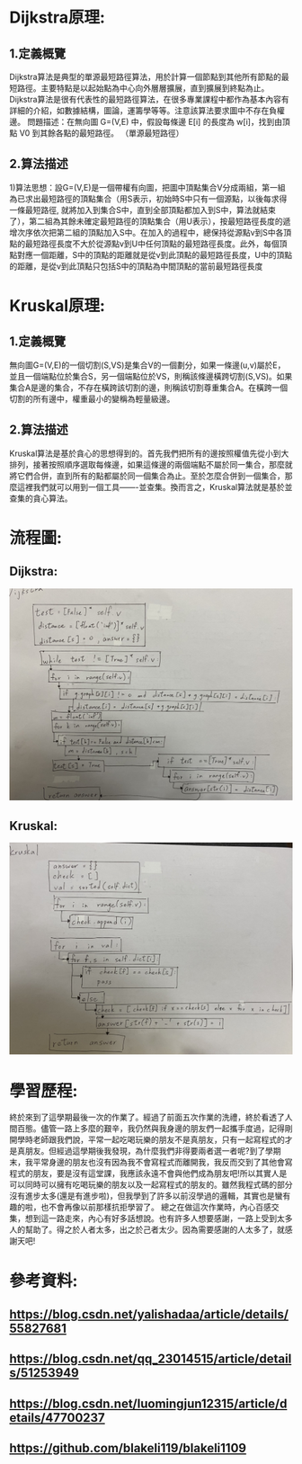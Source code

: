 # Dijkstra原理:
## 1.定義概覽
Dijkstra算法是典型的單源最短路徑算法，用於計算一個節點到其他所有節點的最短路徑。主要特點是以起始點為中心向外層層擴展，直到擴展到終點為止。 Dijkstra算法是很有代表性的最短路徑算法，在很多專業課程中都作為基本內容有詳細的介紹，如數據結構，圖論，運籌學等等。注意該算法要求圖中不存在負權邊。
問題描述：在無向圖 G=(V,E) 中，假設每條邊 E[i] 的長度為 w[i]，找到由頂點 V0 到其餘各點的最短路徑。 （單源最短路徑）

## 2.算法描述

1)算法思想：設G=(V,E)是一個帶權有向圖，把圖中頂點集合V分成兩組，第一組為已求出最短路徑的頂點集合（用S表示，初始時S中只有一個源點，以後每求得一條最短路徑, 就將加入到集合S中，直到全部頂點都加入到S中，算法就結束了），第二組為其餘未確定最短路徑的頂點集合（用U表示），按最短路徑長度的遞增次序依次把第二組的頂點加入S中。在加入的過程中，總保持從源點v到S中各頂點的最短路徑長度不大於從源點v到U中任何頂點的最短路徑長度。此外，每個頂點對應一個距離，S中的頂點的距離就是從v到此頂點的最短路徑長度，U中的頂點的距離，是從v到此頂點只包括S中的頂點為中間頂點的當前最短路徑長度

# Kruskal原理:
## 1.定義概覽
無向圖G=(V,E)的一個切割(S,VS)是集合V的一個劃分，如果一條邊(u,v)屬於E，並且一個端點位於集合S，另一個端點位於VS，則稱該條邊橫跨切割(S,VS)。如果集合A是邊的集合，不存在橫跨該切割的邊，則稱該切割尊重集合A。在橫跨一個切割的所有邊中，權重最小的變稱為輕量級邊。

## 2.算法描述
Kruskal算法是基於貪心的思想得到的。首先我們把所有的邊按照權值先從小到大排列，接著按照順序選取每條邊，如果這條邊的兩個端點不屬於同一集合，那麼就將它們合併，直到所有的點都屬於同一個集合為止。至於怎麼合併到一個集合，那麼這裡我們就可以用到一個工具——-並查集。換而言之，Kruskal算法就是基於並查集的貪心算法。



# 流程圖:
## Dijkstra:
![](/S__3957200.jpg)
## Kruskal:
![](/S__3957198.jpg)

# 學習歷程:
終於來到了這學期最後一次的作業了。經過了前面五次作業的洗禮，終於看透了人間百態。儘管一路上多麼的艱辛，我仍然與我身邊的朋友們一起攜手度過，記得剛開學時老師跟我們說，平常一起吃喝玩樂的朋友不是真朋友，只有一起寫程式的才是真朋友。但經過這學期後我發現，為什麼我們非得要兩者選一者呢?到了學期末，我平常身邊的朋友也沒有因為我不會寫程式而離開我，我反而交到了其他會寫程式的朋友，要是沒有這堂課，我應該永遠不會與他們成為朋友吧!所以其實人是可以同時可以擁有吃喝玩樂的朋友以及一起寫程式的朋友的。雖然我程式碼的部分沒有進步太多(還是有進步啦)，但我學到了許多以前沒學過的邏輯，其實也是蠻有趣的啦，也不會再像以前那樣抗拒學習了。
總之在做這次作業時，內心百感交集，想到這一路走來，內心有好多話想說。也有許多人想要感謝，一路上受到太多人的幫助了。得之於人者太多，出之於己者太少。因為需要感謝的人太多了，就感謝天吧!



# 參考資料:
## https://blog.csdn.net/yalishadaa/article/details/55827681
## https://blog.csdn.net/qq_23014515/article/details/51253949
## https://blog.csdn.net/luomingjun12315/article/details/47700237
## https://github.com/blakeli119/blakeli1109
